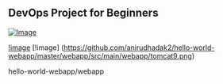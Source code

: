 ## DevOps Project for Beginners   

[![Image](https://github.com/yankils/Simple-DevOps-Project/blob/master/Devops_course.PNG "DevOps Project - CI/CD with Jenkins Ansible Docker Kubernetes ")](https://www.udemy.com/course/valaxy-devops/?referralCode=8147A5CF4C8C7D9E253F)

[!image](https://github.com/anirudhadak2/hello-world-webapp/blob/master/webapp/src/main/webapp/tomcat9-webapp.png)
 [!image] (https://github.com/anirudhadak2/hello-world-webapp/master/webapp/src/main/webapp/tomcat9.png)

hello-world-webapp/webapp
